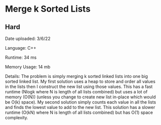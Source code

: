 
# Merge k Sorted Lists

## Hard

Date uploaded: 3/6/22

Language: C++

Runtime: 34 ms

Memory Usage: 14 mb

Details: The problem is simply merging k sorted linked lists into one big sorted linked list. My first solution uses a heap to store and order all values in the lists then I construct the new list using those values. This has a fast runtime (Nlogk where N is length of all lists combined) but uses a lot of memory (O(N)) (unless you change to create new list in-place which would be O(k) space). My second solution simply counts each value in all the lists and finds the lowest value to add to the new list. This solution has a slower runtime (O(kN) where N is length of all lists combined) but has O(1) space complexity.
